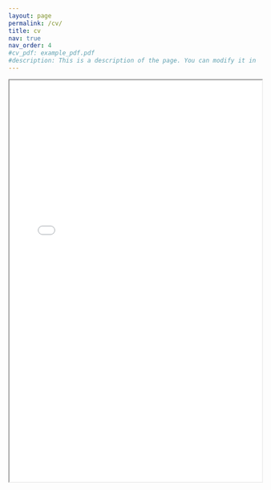```yaml
---
layout: page
permalink: /cv/
title: cv
nav: true
nav_order: 4
#cv_pdf: example_pdf.pdf
#description: This is a description of the page. You can modify it in 'pages/_cv.md'. You can also change or remove the top pdf download button.
---
```

<div style="width: 100%; height:800">
<iframe src="path_to_your_pdf" width="100%" height="800">
Please click on the icon on the top right to download my CV if it does not show up in your browser. 
</iframe>
</div>
